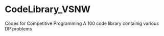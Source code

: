# CodeLibrary_VSNW
Codes for Competitive Programming
A 100 code library containig various DP problems 
